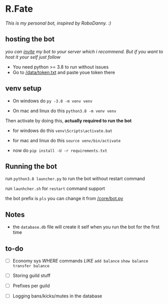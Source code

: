 # R.Fate

*This is my personal bot, inspired by RoboDanny. :)*


## hosting the bot

*you can [invite](https://discord.com/oauth2/authorize?client_id=760052204777504778&permissions=0&scope=bot) my bot to your server which i recommend. But if you want to host it your self just follow*

* You need python >= 3.8 to run without issues
* Go to [/data/token.txt](https://github.com/nxtlo/R.Fate/blob/master/data/token.txt) and paste youe token there

## venv setup

* On windows do `py -3.8 -m venv venv`

* On mac and linux do this `python3.8 -m venv venv`

Then activate by doing this, __actually required to run the bot__

* for windows do this `venv\Scripts\activate.bat`
* for mac and linux do this `source venv/bin/activate`

* now do `pip install -U -r requirements.txt`

## Running the bot

run `python3.8 launcher.py` to run the bot without restart command

run `launhcher.sh` for `restart` command support

the bot prefix is `pls` you can change it from [/core/bot.py](https://github.com/nxtlo/R.Fate/blob/490a9859d61d552aceb18c24bfdf3ea6c8128f5c/core/bot.py#L39)


## Notes 

* the `database.db` file will create it self when you run the bot for the first time

## to-do

- [ ] Economy sys _WHERE_ commands _LIKE_ `add balance` `show balance` `transfer balance`

- [ ] Storing guild stuff

- [ ] Prefixes per guild

- [ ] Logging bans/kicks/mutes in the database
